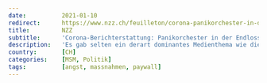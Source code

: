 ```yaml
---
date:          2021-01-10
redirect:      https://www.nzz.ch/feuilleton/corona-panikorchester-in-der-endlosschlaufe-ld.1595242
title:         NZZ
subtitle:      'Corona-Berichterstattung: Panikorchester in der Endlosschlaufe'
description:   'Es gab selten ein derart dominantes Medienthema wie die Corona-Krise. Die Berichterstattung kam einem Panikorchester in der Endlosschlaufe gleich.'
country:       [CH]
categories:    [MSM, Politik]
tags:          [angst, massnahmen, paywall]
---
```

